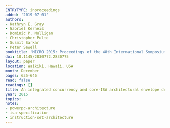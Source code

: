 ```yaml
---
ENTRYTYPE: inproceedings
added: '2019-07-01'
authors:
- Kathryn E. Gray
- Gabriel Kerneis
- Dominic P. Mulligan
- Christopher Pulte
- Susmit Sarkar
- Peter Sewell
booktitle: 'MICRO 2015: Proceedings of the 48th International Symposium on Microarchitecture (MICRO 2015)'
doi: 10.1145/2830772.2830775
layout: paper
location: Waikiki, Hawaii, USA
month: December
pages: 635-646
read: false
readings: []
title: An integrated concurrency and core-ISA architectural envelope definition, and test oracle, for IBM POWER multiprocessors
year: 2015
topics:
notes:
- powerpc-architecture
- isa-specification
- instruction-set-architecture
---
```

